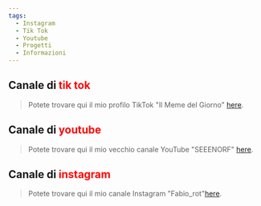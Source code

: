 ```yaml
---
tags:
  - Instagram
  - Tik Tok
  - Youtube
  - Progetti
  - Informazioni
---
```


## Canale di <font color="red">tik tok</font></li>

> <p>Potete trovare qui il mio profilo TikTok "Il Meme del Giorno" <a href="https://www.tiktok.com/@_il_meme_del_giorno_"_blank">here</a>.</p>


## Canale di <font color="red">youtube</font></li>

> <p>Potete trovare qui il mio vecchio canale YouTube "SEEENORF" <a href="https://www.youtube.com/@seeenorf4505" target="_blank">here</a>.</p>

## Canale di <font color="red">instagram</font></li>

> <p>Potete trovare qui il mio canale Instagram "Fabio_rot"<a href="https://www.instagram.com/fabio_rot/?next=%2F" target="_blank">here</a>.</p>